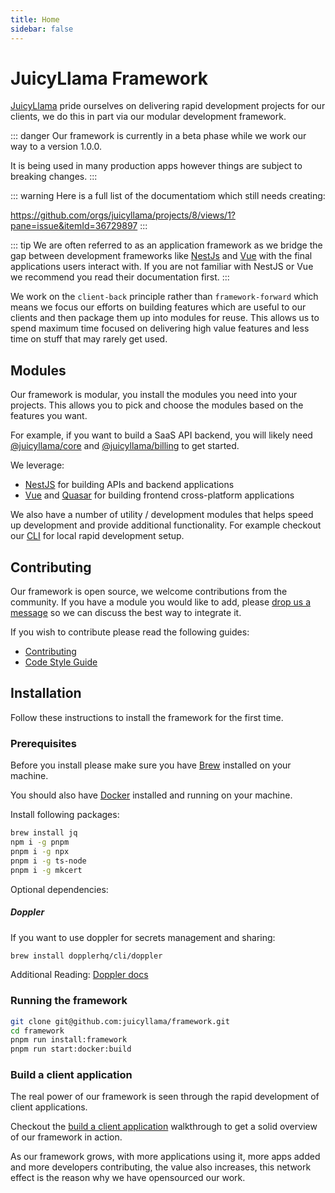 ```yaml
---
title: Home
sidebar: false
---
```


# JuicyLlama Framework

[JuicyLlama](https://juicyllama.com) pride ourselves on delivering rapid development projects for our clients, we do this in part via our modular development framework.

::: danger
Our framework is currently in a beta phase while we work our way to a version 1.0.0.

It is being used in many production apps however things are subject to breaking changes.
:::

::: warning
Here is a full list of the documentatiom which still needs creating: 

https://github.com/orgs/juicyllama/projects/8/views/1?pane=issue&itemId=36729897
:::

::: tip
We are often referred to as an application framework as we bridge the gap between development frameworks like [NestJs](https://nestjs.com/) and [Vue](https://vuejs.org) with the final applications users interact with. If you are not familiar with NestJS or Vue we recommend you read their documentation first.
:::

We work on the `client-back` principle rather than `framework-forward` which means we focus our efforts on building features which are useful to our clients and then package them up into modules for reuse. This allows us to spend maximum time focused on delivering high value features and less time on stuff that may rarely get used.

## Modules

Our framework is modular, you install the modules you need into your projects. This allows you to pick and choose the modules based on the features you want.

For example, if you want to build a SaaS API backend, you will likely need [@juicyllama/core](/backend/core) and [@juicyllama/billing](/backend/billing) to get started.

We leverage:

* [NestJS](https://nestjs.com/) for building APIs and backend applications
* [Vue](https://vuejs.org) and [Quasar](https://quasar.dev/) for building frontend cross-platform applications

We also have a number of utility / development modules that helps speed up development and provide additional functionality. For example checkout our [CLI](/cli) for local rapid development setup.

## Contributing

Our framework is open source, we welcome contributions from the community. If you have a module you would like to add, please [drop us a message](/support) so we can discuss the best way to integrate it.

If you wish to contribute please read the following guides:

* [Contributing](/developers/contributing)
* [Code Style Guide](/developers/code-style-guide)


## Installation

Follow these instructions to install the framework for the first time.

### Prerequisites

Before you install please make sure you have [Brew](https://docs.brew.sh/Installation) installed on your machine.

You should also have [Docker](https://docs.docker.com/get-docker/) installed and running on your machine. 

Install following packages:

```bash
brew install jq
npm i -g pnpm 
pnpm i -g npx
pnpm i -g ts-node
pnpm i -g mkcert
```

Optional dependencies:

##### Doppler

If you want to use doppler for secrets management and sharing:

```bash
brew install dopplerhq/cli/doppler
```

Additional Reading: [Doppler docs](https://docs.doppler.com/docs/install-cli)

### Running the framework

```bash
git clone git@github.com:juicyllama/framework.git
cd framework
pnpm run install:framework
pnpm run start:docker:build
```

### Build a client application

The real power of our framework is seen through the rapid development of client applications.

Checkout the [build a client application](/build-a-client-app) walkthrough to get a solid overview of our framework in action.

As our framework grows, with more applications using it, more apps added and more developers contributing, the value also increases, this network effect is the reason why we have opensourced our work. 